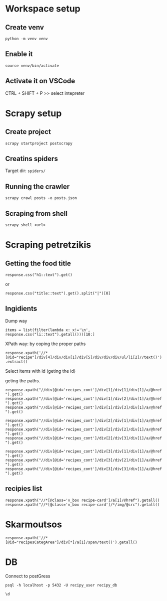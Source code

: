 # Workspace setup
## Create venv

`python -m venv venv`

## Enable it 

`source venv/bin/activate`

## Activate it on VSCode

CTRL + SHIFT + P >> select intepreter

# Scrapy setup

## Create project

`scrapy startproject postscrapy`

## Creatins spiders

Target dir: `spiders/`

## Running the crawler

`scrapy crawl posts -o posts.json`

## Scraping from shell

`scrapy shell <url>`


# Scraping petretzikis

## Getting the food title

`response.css("h1::text").get()`

or 

`response.css("title::text").get().split("|")[0]`

## Ingidients

Dump way

`items = list(filter(lambda x: x!='\n', response.css("li::text").getall()))[10:]`

XPath way: by coping the proper paths

`response.xpath('//*[@id="recipe"]/div[4]/div/div[1]/div[5]/div/div/div/ul/li[2]//text()').extract() `

Select items with id (geting the id)


geting the paths. 

`response.xpath("//div[@id='recipes_cont']/div[1]/div[1]/div[1]/a/@href").get() `
`response.xpath("//div[@id='recipes_cont']/div[1]/div[2]/div[1]/a/@href").get() `
`response.xpath("//div[@id='recipes_cont']/div[1]/div[3]/div[1]/a/@href").get() `

`response.xpath("//div[@id='recipes_cont']/div[2]/div[1]/div[1]/a/@href").get() `
`response.xpath("//div[@id='recipes_cont']/div[2]/div[2]/div[1]/a/@href").get() `
`response.xpath("//div[@id='recipes_cont']/div[2]/div[3]/div[1]/a/@href").get() `

`response.xpath("//div[@id='recipes_cont']/div[3]/div[1]/div[1]/a/@href").get() `
`response.xpath("//div[@id='recipes_cont']/div[3]/div[2]/div[1]/a/@href").get() `
`response.xpath("//div[@id='recipes_cont']/div[3]/div[3]/div[1]/a/@href").get() `

## recipies list

`response.xpath("//*[@class='v_box recipe-card']/a[1]/@href").getall()`
`response.xpath("//*[@class='v_box recipe-card']/*/img/@src").getall()`


 # Skarmoutsos

`response.xpath('//*[@id="recipesCategArea"]/div[*]/a[1]/span/text()').getall()`


# DB
Connect to postGress

`psql -h localhost -p 5432 -U recipy_user recipy_db`

`\d`